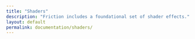 ```yaml
---
title: "Shaders"
description: "Friction includes a foundational set of shader effects."
layout: default
permalink: documentation/shaders/
---
```



